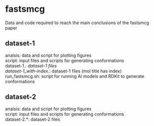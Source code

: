 # fastsmcg
Data and code required to reach the main conclusions of the fastsmcg paper

## dataset-1
analsis:  data and script for plotting figures  
script: input files and scripts for generating conformations  
dataset-1.*: dataset-1 files  
dataset-1_with-index.*: dataset-1 files (mol title has index)  
run_fastsmcg.sh: script for running AI models and RDKit to generate conformations  

## dataset-2
analsis:  data and script for plotting figures  
script: input files and scripts for generating conformations  
dataset-2.*: dataset-2 files  
